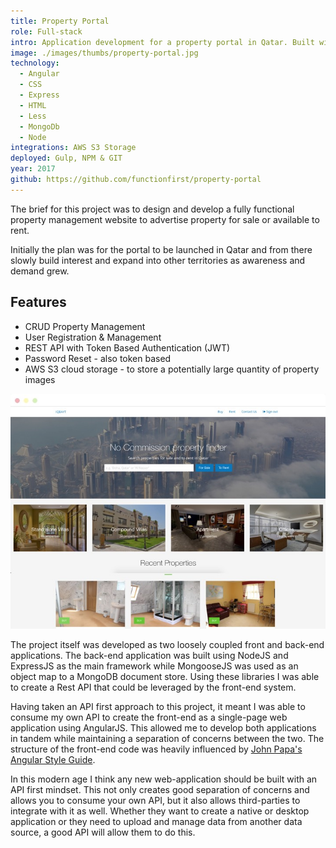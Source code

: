 ```yaml
---
title: Property Portal
role: Full-stack
intro: Application development for a property portal in Qatar. Built with MongoDb and AngularJS.
image: ./images/thumbs/property-portal.jpg
technology:
  - Angular
  - CSS
  - Express
  - HTML
  - Less
  - MongoDb
  - Node
integrations: AWS S3 Storage
deployed: Gulp, NPM & GIT
year: 2017
github: https://github.com/functionfirst/property-portal
---
```


The brief for this project was to design and develop a fully functional property management website to advertise property for sale or available to rent.

Initially the plan was for the portal to be launched in Qatar and from there slowly build interest and expand into other territories as awareness and demand grew.

## Features

- CRUD Property Management
- User Registration & Management
- REST API with Token Based Authentication (JWT)
- Password Reset - also token based
- AWS S3 cloud storage - to store a potentially large quantity of property images

[![Screenshot of the Property Portal for IQBAYT](./images/iqbayt.jpg)](./images/iqbayt.jpg)

The project itself was developed as two loosely coupled front and back-end applications. The back-end application was built using NodeJS and ExpressJS as the main framework while MongooseJS was used as an object map to a MongoDB document store. Using these libraries I was able to create a Rest API that could be leveraged by the front-end system.

Having taken an API first approach to this project, it meant I was able to consume my own API to create the front-end as a single-page web application using AngularJS. This allowed me to develop both applications in tandem while maintaining a separation of concerns between the two. The structure of the front-end code was heavily influenced by [John Papa's Angular Style Guide](https://github.com/johnpapa/angular-styleguide/blob/master/a1/README.md).

In this modern age I think any new web-application should be built with an API first mindset. This not only creates good separation of concerns and allows you to consume your own API, but it also allows third-parties to integrate with it as well. Whether they want to create a native or desktop application or they need to upload and manage data from another data source, a good API will allow them to do this.
